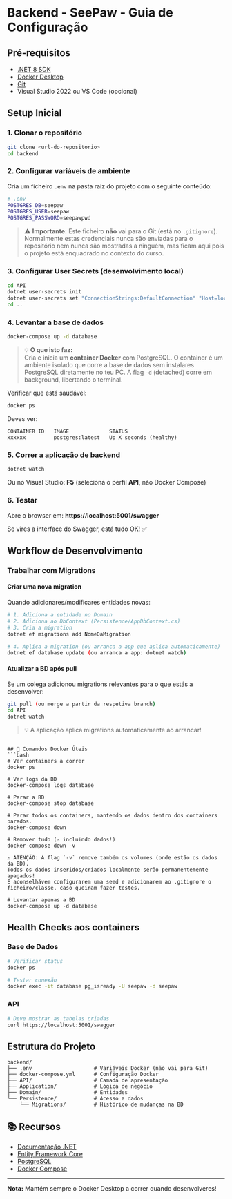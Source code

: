 # Backend - SeePaw - Guia de Configuração

## Pré-requisitos

- [.NET 8 SDK](https://dotnet.microsoft.com/download/dotnet/8.0)
- [Docker Desktop](https://www.docker.com/products/docker-desktop)
- [Git](https://git-scm.com/)
- Visual Studio 2022 ou VS Code (opcional)

## Setup Inicial

### 1. Clonar o repositório
```bash
git clone <url-do-repositorio>
cd backend
```

### 2. Configurar variáveis de ambiente

Cria um ficheiro `.env` na pasta raiz do projeto com o seguinte conteúdo:
```bash
# .env
POSTGRES_DB=seepaw
POSTGRES_USER=seepaw
POSTGRES_PASSWORD=seepawpwd
```

> ⚠️ **Importante:** Este ficheiro **não** vai para o Git (está no `.gitignore`).  Normalmente estas credenciais nunca são enviadas para o repositório nem nunca são mostradas a ninguém,
> mas ficam aqui pois o projeto está enquadrado no contexto do curso.

### 3. Configurar User Secrets (desenvolvimento local)
```bash
cd API
dotnet user-secrets init
dotnet user-secrets set "ConnectionStrings:DefaultConnection" "Host=localhost;Port=5432;Database=seepaw;Username=seepaw;Password=seepawpwd"
cd ..
```

### 4. Levantar a base de dados
```bash
docker-compose up -d database
```
> 💡 **O que isto faz:**  
> Cria e inicia um **container Docker** com PostgreSQL. O container é um ambiente isolado que corre a base de dados sem instalares PostgreSQL diretamente no teu PC. A flag `-d` (detached) corre em background, libertando o terminal.


Verificar que está saudável:
```bash
docker ps
```

Deves ver:
```
CONTAINER ID   IMAGE             STATUS
xxxxxx         postgres:latest   Up X seconds (healthy)
```

### 5. Correr a aplicação de backend
```bash
dotnet watch
```

Ou no Visual Studio: **F5** (seleciona o perfil **API**, não Docker Compose)

### 6. Testar

Abre o browser em: **https://localhost:5001/swagger**

Se vires a interface do Swagger, está tudo OK! ✅

## Workflow de Desenvolvimento

### Trabalhar com Migrations

#### Criar uma nova migration

Quando adicionares/modificares entidades novas:
```bash
# 1. Adiciona a entidade no Domain
# 2. Adiciona ao DbContext (Persistence/AppDbContext.cs)
# 3. Cria a migration
dotnet ef migrations add NomeDaMigration

# 4. Aplica a migration (ou arranca a app que aplica automaticamente)
dotnet ef database update (ou arranca a app: dotnet watch)
```

#### Atualizar a BD após pull

Se um colega adicionou migrations relevantes para o que estás a desenvolver:
```bash
git pull (ou merge a partir da respetiva branch)
cd API
dotnet watch
```

> 💡 A aplicação aplica migrations automaticamente ao arrancar!

```

## 🐳 Comandos Docker Úteis
```bash
# Ver containers a correr
docker ps

# Ver logs da BD
docker-compose logs database

# Parar a BD
docker-compose stop database

# Parar todos os containers, mantendo os dados dentro dos containers parados.
docker-compose down

# Remover tudo (⚠️ incluindo dados!)
docker-compose down -v

⚠️ ATENÇÃO: A flag `-v` remove também os volumes (onde estão os dados da BD).  
Todos os dados inseridos/criados localmente serão permanentemente apagados!
É aconselhávem configurarem uma seed e adicionarem ao .gitignore o ficheiro/classe, caso queiram fazer testes.

# Levantar apenas a BD
docker-compose up -d database
```

## Health Checks aos containers

### Base de Dados
```bash
# Verificar status
docker ps

# Testar conexão
docker exec -it database pg_isready -U seepaw -d seepaw
```

### API
```bash
# Deve mostrar as tabelas criadas
curl https://localhost:5001/swagger
```

## Estrutura do Projeto
```
backend/
├── .env                    # Variáveis Docker (não vai para Git)
├── docker-compose.yml      # Configuração Docker
├── API/                    # Camada de apresentação
├── Application/            # Lógica de negócio
├── Domain/                 # Entidades
└── Persistence/            # Acesso a dados
    └── Migrations/         # Histórico de mudanças na BD
```


## 📚 Recursos

- [Documentação .NET](https://docs.microsoft.com/dotnet/)
- [Entity Framework Core](https://docs.microsoft.com/ef/core/)
- [PostgreSQL](https://www.postgresql.org/docs/)
- [Docker Compose](https://docs.docker.com/compose/)

---

**Nota:** Mantém sempre o Docker Desktop a correr quando desenvolveres!
